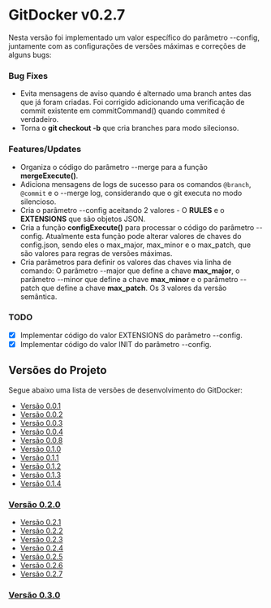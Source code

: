 <a name="title"></a>
# GitDocker v0.2.7

Nesta versão foi implementado um valor específico do parâmetro --config, juntamente com as configurações de versões máximas e correções de alguns bugs:

### Bug Fixes

* Evita mensagens de aviso quando é alternado uma branch antes das que já foram criadas. Foi corrigido adicionando uma verificação de commit existente em commitCommand() quando commited é verdadeiro.
* Torna o **git checkout -b** que cria branches para modo silecionso.


### Features/Updates

* Organiza o código do parâmetro --merge para a função **mergeExecute()**.
* Adiciona mensagens de logs de sucesso para os comandos `@branch`, `@commit` e o --merge log, considerando que o git executa no modo silencioso.
* Cria o parâmetro --config aceitando 2 valores - O **RULES** e o **EXTENSIONS** que são objetos JSON.
* Cria a função **configExecute()** para processar o código do parâmetro --config. Atualmente esta função pode alterar valores  de chaves do config.json, sendo eles o max_major, max_minor e o max_patch, que são valores para regras de versões máximas.
* Cria parâmetros para definir os valores das chaves via linha de comando: O parâmetro --major que define a chave **max_major**, o parâmetro --minor que define a chave **max_minor** e o parâmetro --patch que define a chave **max_patch**. Os 3 valores da versão semântica.

### TODO

- [x] Implementar código do valor EXTENSIONS do parâmetro --config.
- [x] Implementar código do valor INIT do parâmetro --config.

## Versões do Projeto

Segue abaixo uma lista de versões de desenvolvimento do GitDocker:

* <a href="https://github.com/FrancisBFTC/gitdocker/tree/gitdocker-v0.0.1#title"> Versão 0.0.1 </a>
* <a href="https://github.com/FrancisBFTC/gitdocker/tree/gitdocker-v0.0.2#title"> Versão 0.0.2 </a>
* <a href="https://github.com/FrancisBFTC/gitdocker/tree/gitdocker-v0.0.3#title"> Versão 0.0.3 </a>
* <a href="https://github.com/FrancisBFTC/gitdocker/tree/gitdocker-v0.0.4#title"> Versão 0.0.4 </a>
* <a href="https://github.com/FrancisBFTC/gitdocker/tree/gitdocker-v0.0.8#title"> Versão 0.0.8 </a>
* <a href="https://github.com/FrancisBFTC/gitdocker/tree/gitdocker-v0.1.0#title"> Versão 0.1.0 </a>
* <a href="https://github.com/FrancisBFTC/gitdocker/tree/gitdocker-v0.1.1#title"> Versão 0.1.1 </a>
* <a href="https://github.com/FrancisBFTC/gitdocker/tree/gitdocker-v0.1.2#title"> Versão 0.1.2 </a>
* <a href="https://github.com/FrancisBFTC/gitdocker/tree/gitdocker-v0.1.3#title"> Versão 0.1.3 </a>
* <a href="https://github.com/FrancisBFTC/gitdocker/tree/gitdocker-v0.1.4#title"> Versão 0.1.4 </a>

### <a href="https://github.com/FrancisBFTC/gitdocker/tree/gitdocker-v0.2.0#title"> Versão 0.2.0 </a>

* <a href="https://github.com/FrancisBFTC/gitdocker/tree/gitdocker-v0.2.1#title"> Versão 0.2.1 </a>
* <a href="https://github.com/FrancisBFTC/gitdocker/tree/gitdocker-v0.2.2#title"> Versão 0.2.2 </a>
* <a href="https://github.com/FrancisBFTC/gitdocker/tree/gitdocker-v0.2.3#title"> Versão 0.2.3 </a>
* <a href="https://github.com/FrancisBFTC/gitdocker/tree/gitdocker-v0.2.4#title"> Versão 0.2.4 </a>
* <a href="https://github.com/FrancisBFTC/gitdocker/tree/gitdocker-v0.2.5#title"> Versão 0.2.5 </a>
* <a href="https://github.com/FrancisBFTC/gitdocker/tree/gitdocker-v0.2.6#title"> Versão 0.2.6 </a>
* <a href="https://github.com/FrancisBFTC/gitdocker/tree/gitdocker-v0.2.7#title"> Versão 0.2.7 </a>

### <a href="https://github.com/FrancisBFTC/gitdocker/tree/gitdocker-v0.3.0#title"> Versão 0.3.0 </a>
